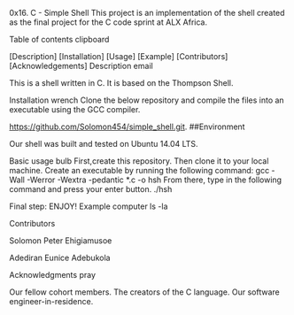 0x16. C - Simple Shell
This project is an implementation of the shell created as the final project for the C code sprint at ALX Africa.

Table of contents clipboard

[Description]
[Installation]
[Usage]
[Example]
[Contributors]
[Acknowledgements]
Description email

This is a shell written in C. It is based on the Thompson Shell.

Installation wrench
Clone the below repository and compile the files into an executable using the GCC compiler.

https://github.com/Solomon454/simple_shell.git.
##Environment

Our shell was built and tested on Ubuntu 14.04 LTS.

Basic usage bulb
First,create this repository.
Then clone it to your local machine.
Create an executable by running the following command:
gcc -Wall -Werror -Wextra -pedantic *.c -o hsh
From there, type in the following command and press your enter button.
./hsh

Final step: ENJOY!
Example computer
ls -la


Contributors 

Solomon Peter Ehigiamusoe

Adediran Eunice Adebukola

Acknowledgments pray

Our fellow cohort members.
The creators of the C language.
Our software engineer-in-residence.
